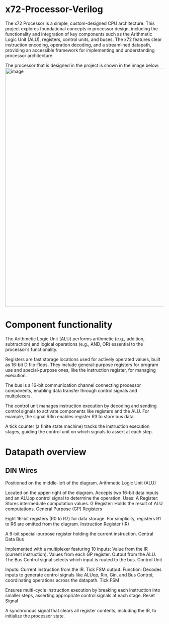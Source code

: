 # x72-Processor-Verilog
The x72 Processor is a simple, custom-designed CPU architecture. This project explores foundational concepts in processor design, including the functionality and integration of key components such as the Arithmetic Logic Unit (ALU), registers, control units, and buses. The x72 features clear instruction encoding, operation decoding, and a streamlined datapath, providing an accessible framework for implementing and understanding processor architecture.

The processor that is designed in the project is shown in the image below:
<img width="756" alt="image" src="https://github.com/user-attachments/assets/8a5d3d4f-4308-4332-a4fa-e4e42efd8453">


# Component functionality
The Arithmetic Logic Unit (ALU) performs arithmetic (e.g., addition, subtraction) and logical operations (e.g., AND, OR) essential to the processor’s functionality.

Registers are fast storage locations used for actively operated values, built as 16-bit D flip-flops. They include general-purpose registers for program use and special-purpose ones, like the instruction register, for managing execution.

The bus is a 16-bit communication channel connecting processor components, enabling data transfer through control signals and multiplexers.

The control unit manages instruction execution by decoding and sending control signals to activate components like registers and the ALU. For example, the signal R3in enables register R3 to store bus data.

A tick counter (a finite state machine) tracks the instruction execution stages, guiding the control unit on which signals to assert at each step.


# Datapath overview
## DIN Wires

Positioned on the middle-left of the diagram.
Arithmetic Logic Unit (ALU)

Located on the upper-right of the diagram.
Accepts two 16-bit data inputs and an ALUop control signal to determine the operation.
Uses:
A Register: Stores intermediate computation values.
G Register: Holds the result of ALU computations.
General Purpose (GP) Registers

Eight 16-bit registers (R0 to R7) for data storage.
For simplicity, registers R1 to R6 are omitted from the diagram.
Instruction Register (IR)

A 9-bit special-purpose register holding the current instruction.
Central Data Bus

Implemented with a multiplexer featuring 10 inputs:
Value from the IR (current instruction).
Values from each GP register.
Output from the ALU.
The Bus Control signal selects which input is routed to the bus.
Control Unit

Inputs:
Current instruction from the IR.
Tick FSM output.
Function:
Decodes inputs to generate control signals like ALUop, Rin, Gin, and Bus Control, coordinating operations across the datapath.
Tick FSM

Ensures multi-cycle instruction execution by breaking each instruction into smaller steps, asserting appropriate control signals at each stage.
Reset Signal

A synchronous signal that clears all register contents, including the IR, to initialize the processor state.
